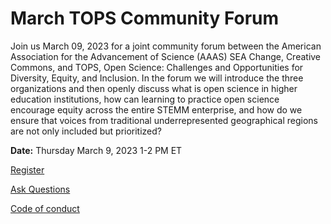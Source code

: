 # March TOPS Community Forum #

Join us March 09, 2023 for a joint community forum between the American Association for the Advancement of Science (AAAS) SEA Change, Creative Commons, and TOPS, Open Science: Challenges and Opportunities for Diversity, Equity, and Inclusion. In the forum we will introduce the three organizations and then openly discuss what is open science in higher education institutions, how can learning to practice open science encourage equity across the entire STEMM enterprise, and how do we ensure that voices from traditional underrepresented geographical regions are not only included but prioritized?

**Date:** Thursday March 9, 2023 1-2 PM ET


[Register](https://forms.gle/Yvj9aorkuVBE2JHc7)


[Ask Questions](https://nasa.cnf.io/sessions/kzbb/#!/dashboard)


[Code of conduct](../Community_Forums/code_of_conduct.md)

